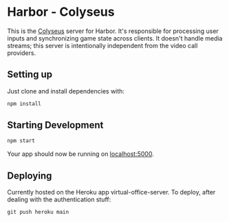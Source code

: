 # Harbor - Colyseus

This is the [Colyseus](https://www.colyseus.io/) server for Harbor. It's responsible for processing user inputs and synchronizing game state across clients. It doesn't handle media streams; this server is intentionally independent from the video call providers.

## Setting up

Just clone and install dependencies with:

```sh
npm install
```

## Starting Development

```sh
npm start
```

Your app should now be running on [localhost:5000](http://localhost:5000/).

## Deploying

Currently hosted on the Heroku app virtual-office-server. To deploy, after dealing with the authentication stuff:

```
git push heroku main
```
